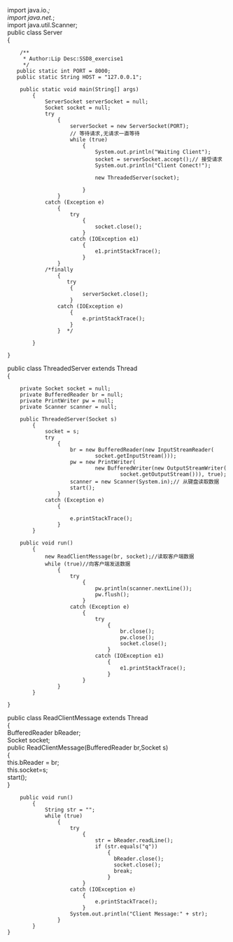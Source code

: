 import java.io.*;  
import java.net.*;  
import java.util.Scanner;  
public class Server  
    {  
  
        /** 
         * Author:Lip Desc:SSD8_exercise1 
         */  
       public static int PORT = 8000;  
       public static String HOST = "127.0.0.1";  
  
        public static void main(String[] args)  
            {  
                ServerSocket serverSocket = null;  
                Socket socket = null;  
                try  
                    {  
                        serverSocket = new ServerSocket(PORT);  
                        // 等待请求,无请求一直等待  
                        while (true)  
                            {  
                                System.out.println("Waiting Client");  
                                socket = serverSocket.accept();// 接受请求  
                                System.out.println("Client Conect!");  
                              
                                new ThreadedServer(socket);  
                                
                            }  
                    }  
                catch (Exception e)  
                    {  
                        try  
                            {  
                                socket.close();  
                            }  
                        catch (IOException e1)  
                            {  
                                e1.printStackTrace();  
                            }  
                    }  
                /*finally  
                    {  
                       try  
                        {  
                            serverSocket.close();  
                        }  
                    catch (IOException e)  
                        {  
                            e.printStackTrace();  
                        }  
                    }  */
  
            }  
  
    }  
  
public class ThreadedServer extends Thread  
    {  
  
        private Socket socket = null;  
        private BufferedReader br = null;  
        private PrintWriter pw = null;  
        private Scanner scanner = null;  
  
        public ThreadedServer(Socket s)  
            {  
                socket = s;  
                try  
                    {  
                        br = new BufferedReader(new InputStreamReader(  
                                socket.getInputStream()));  
                        pw = new PrintWriter(  
                                new BufferedWriter(new OutputStreamWriter(  
                                        socket.getOutputStream())), true);  
                        scanner = new Scanner(System.in);// 从键盘读取数据  
                        start();  
                    }  
                catch (Exception e)  
                    {  
  
                        e.printStackTrace();  
                    }  
            }  
  
        public void run()  
            {  
                new ReadClientMessage(br, socket);//读取客户端数据  
                while (true)//向客户端发送数据  
                    {  
                        try  
                            {  
                                pw.println(scanner.nextLine());  
                                pw.flush();  
                            }  
                        catch (Exception e)  
                            {  
                                try  
                                    {  
                                        br.close();  
                                        pw.close();  
                                        socket.close();  
                                    }  
                                catch (IOException e1)  
                                    {  
                                        e1.printStackTrace();  
                                    }  
                            }  
                    }  
            }  
  
    }  
  public class ReadClientMessage extends Thread  
    {  
        BufferedReader bReader;  
        Socket socket;  
        public ReadClientMessage(BufferedReader br,Socket s)  
            {  
                this.bReader = br;  
                this.socket=s;  
                start();  
            }  
  
        public void run()  
            {  
                String str = "";  
                while (true)  
                    {  
                        try  
                            {  
                                str = bReader.readLine();  
                                if (str.equals("q"))  
                                    {  
                                      bReader.close();  
                                      socket.close();  
                                      break;  
                                    }  
                            }  
                        catch (IOException e)  
                            {  
                                e.printStackTrace();  
                            }  
                        System.out.println("Client Message:" + str);  
                    }  
            }  
    }  
